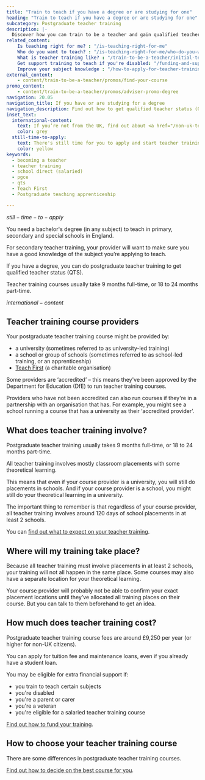 ```yaml
---
title: "Train to teach if you have a degree or are studying for one"
heading: "Train to teach if you have a degree or are studying for one"
subcategory: Postgraduate teacher training
description: |-
  Discover how you can train to be a teacher and gain qualified teacher status (QTS) if you have a degree. Including school-led and university-led training.
related_content:
    Is teaching right for me? : "/is-teaching-right-for-me"
    Who do you want to teach? : "/is-teaching-right-for-me/who-do-you-want-to-teach"
    What is teacher training like? : "/train-to-be-a-teacher/initial-teacher-training"
    Get support training to teach if you're disabled: "/funding-and-support/if-youre-disabled"
    Improve your subject knowledge : "/how-to-apply-for-teacher-training/subject-knowledge-enhancement"
external_content:
    - content/train-to-be-a-teacher/promos/find-your-course
promo_content:
    - content/train-to-be-a-teacher/promos/adviser-promo-degree
navigation: 20.05
navigation_title: If you have or are studying for a degree
navigation_description: Find out how to get qualified teacher status (QTS) through postgraduate teacher training if you have a degree or you’re studying for one.
inset_text:
  international-content:
    text: If you’re not from the UK, find out about <a href="/non-uk-teachers">training to teach in England as a non-UK citizen</a>.
    color: grey
  still-time-to-apply:
    text: There's still time for you to apply and start teacher training this September. <a href="/landing/still-time-to-apply">Learn how you can find the right course for you and get help with your application</a>.
    color: yellow
keywords:
  - becoming a teacher
  - teacher training
  - school direct (salaried)
  - pgce
  - qts
  - Teach First
  - Postgraduate teaching apprenticeship

---
```


$still-time-to-apply$

You need a bachelor's degree (in any subject) to teach in primary, secondary and special schools in England.

For secondary teacher training, your provider will want to make sure you have a good knowledge of the subject you’re applying to teach.

If you have a degree, you can do postgraduate teacher training to get qualified teacher status (QTS).

Teacher training courses usually take 9 months full-time, or 18 to 24 months part-time.

$international-content$

## Teacher training course providers

Your postgraduate teacher training course might be provided by: 

* a university (sometimes referred to as university-led training) 
* a school or group of schools (sometimes referred to as school-led training, or an apprenticeship) 
* [Teach First](https://www.teachfirst.org.uk/) (a charitable organisation)

Some providers are ‘accredited’ – this means they've been approved by the Department for Education (DfE) to run teacher training courses.

Providers who have not been accredited can also run courses if they're in a partnership with an organisation that has. For example, you might see a school running a course that has a university as their ‘accredited provider’.

## What does teacher training involve?

Postgraduate teacher training usually takes 9 months full-time, or 18 to 24 months part-time. 

All teacher training involves mostly classroom placements with some theoretical learning.  

This means that even if your course provider is a university, you will still do placements in schools. And if your course provider is a school, you might still do your theoretical learning in a university. 

The important thing to remember is that regardless of your course provider, all teacher training involves around 120 days of school placements in at least 2 schools.

You can [find out what to expect on your teacher training](/train-to-be-a-teacher/initial-teacher-training). 

## Where will my training take place?

Because all teacher training must involve placements in at least 2 schools, your training will not all happen in the same place. Some courses may also have a separate location for your theoretical learning. 

Your course provider will probably not be able to confirm your exact placement locations until they’ve allocated all training places on their course. But you can talk to them beforehand to get an idea.

## How much does teacher training cost?

Postgraduate teacher training course fees are around £9,250 per year (or higher for non-UK citizens). 

You can apply for tuition fee and maintenance loans, even if you already have a student loan. 

You may be eligible for extra financial support if:

* you train to teach certain subjects
* you're disabled
* you're a parent or carer
* you're a veteran
* you're eligible for a salaried teacher training course

[Find out how to fund your training](/funding-and-support).

## How to choose your teacher training course

There are some differences in postgraduate teacher training courses. 

[Find out how to decide on the best course for you](/train-to-be-a-teacher/how-to-choose-your-teacher-training-course).
